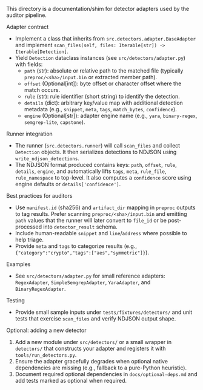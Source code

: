 This directory is a documentation/shim for detector adapters used by the auditor pipeline.

Adapter contract

- Implement a class that inherits from `src.detectors.adapter.BaseAdapter` and implement `scan_files(self, files: Iterable[str]) -> Iterable[Detection]`.
- Yield `Detection` dataclass instances (see `src/detectors/adapter.py`) with fields:
  - `path` (str): absolute or relative path to the matched file (typically `preproc/<sha>/input.bin` or extracted member path).
  - `offset` (Optional[int]): byte offset or character offset where the match occurs.
  - `rule` (str): rule identifier (short string) to identify the detection.
  - `details` (dict): arbitrary key/value map with additional detection metadata (e.g., `snippet`, `meta`, `tags`, `match_bytes`, `confidence`).
  - `engine` (Optional[str]): adapter engine name (e.g., `yara`, `binary-regex`, `semgrep-lite`, `capstone`).

Runner integration

- The runner (`src.detectors.runner`) will call `scan_files` and collect `Detection` objects. It then serializes detections to NDJSON using `write_ndjson_detections`.
- The NDJSON format produced contains keys: `path`, `offset`, `rule`, `details`, `engine`, and automatically lifts `tags`, `meta`, `rule_file`, `rule_namespace` to top-level. It also computes a `confidence` score using engine defaults or `details['confidence']`.

Best practices for auditors

- Use `manifest.id` (sha256) and `artifact_dir` mapping in `preproc` outputs to tag results. Prefer scanning `preproc/<sha>/input.bin` and emitting `path` values that the runner will later convert to `file_id` or be post-processed into `detector_result` schema.
- Include human-readable `snippet` and `line`/`address` where possible to help triage.
- Provide `meta` and `tags` to categorize results (e.g., `{"category":"crypto","tags":["aes","symmetric"]}`).

Examples

- See `src/detectors/adapter.py` for small reference adapters: `RegexAdapter`, `SimpleSemgrepAdapter`, `YaraAdapter`, and `BinaryRegexAdapter`.

Testing

- Provide small sample inputs under `tests/fixtures/detectors/` and unit tests that exercise `scan_files` and verify NDJSON output shape.

Optional: adding a new detector

1. Add a new module under `src/detectors/` or a small wrapper in `detectors/` that constructs your adapter and registers it with `tools/run_detectors.py`.
2. Ensure the adapter gracefully degrades when optional native dependencies are missing (e.g., fallback to a pure-Python heuristic).
3. Document required optional dependencies in `docs/optional-deps.md` and add tests marked as optional when required.
